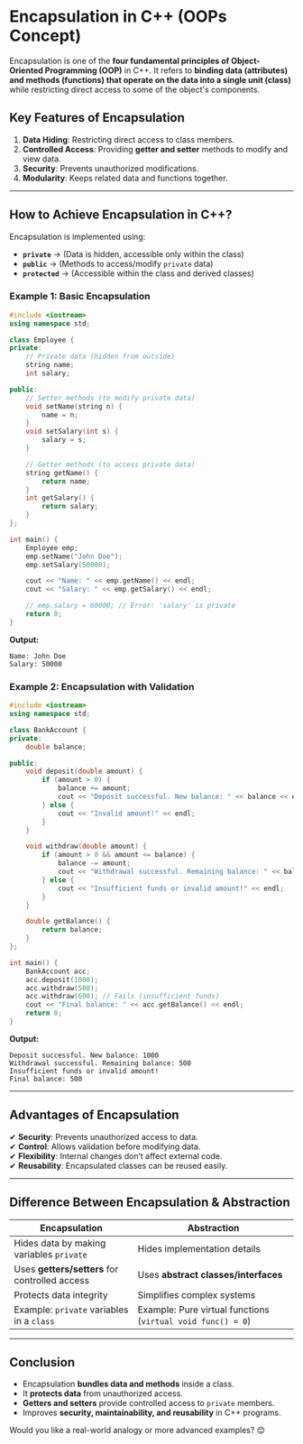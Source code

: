 # **Encapsulation in C++ (OOPs Concept)**

Encapsulation is one of the **four fundamental principles of Object-Oriented Programming (OOP)** in C++. It refers to **binding data (attributes) and methods (functions) that operate on the data into a single unit (class)** while restricting direct access to some of the object's components.

## **Key Features of Encapsulation**
1. **Data Hiding**: Restricting direct access to class members.
2. **Controlled Access**: Providing **getter and setter** methods to modify and view data.
3. **Security**: Prevents unauthorized modifications.
4. **Modularity**: Keeps related data and functions together.

---

## **How to Achieve Encapsulation in C++?**
Encapsulation is implemented using:
- **`private`** → (Data is hidden, accessible only within the class)
- **`public`** → (Methods to access/modify `private` data)
- **`protected`** → (Accessible within the class and derived classes)

### **Example 1: Basic Encapsulation**
```cpp
#include <iostream>
using namespace std;

class Employee {
private:  
    // Private data (hidden from outside)
    string name;
    int salary;

public:
    // Setter methods (to modify private data)
    void setName(string n) {
        name = n;
    }
    void setSalary(int s) {
        salary = s;
    }

    // Getter methods (to access private data)
    string getName() {
        return name;
    }
    int getSalary() {
        return salary;
    }
};

int main() {
    Employee emp;
    emp.setName("John Doe");
    emp.setSalary(50000);

    cout << "Name: " << emp.getName() << endl;
    cout << "Salary: " << emp.getSalary() << endl;

    // emp.salary = 60000; // Error: 'salary' is private
    return 0;
}
```
**Output:**
```
Name: John Doe
Salary: 50000
```

### **Example 2: Encapsulation with Validation**
```cpp
#include <iostream>
using namespace std;

class BankAccount {
private:
    double balance;

public:
    void deposit(double amount) {
        if (amount > 0) {
            balance += amount;
            cout << "Deposit successful. New balance: " << balance << endl;
        } else {
            cout << "Invalid amount!" << endl;
        }
    }

    void withdraw(double amount) {
        if (amount > 0 && amount <= balance) {
            balance -= amount;
            cout << "Withdrawal successful. Remaining balance: " << balance << endl;
        } else {
            cout << "Insufficient funds or invalid amount!" << endl;
        }
    }

    double getBalance() {
        return balance;
    }
};

int main() {
    BankAccount acc;
    acc.deposit(1000);
    acc.withdraw(500);
    acc.withdraw(600); // Fails (insufficient funds)
    cout << "Final balance: " << acc.getBalance() << endl;
    return 0;
}
```
**Output:**
```
Deposit successful. New balance: 1000
Withdrawal successful. Remaining balance: 500
Insufficient funds or invalid amount!
Final balance: 500
```

---

## **Advantages of Encapsulation**
✔ **Security**: Prevents unauthorized access to data.  
✔ **Control**: Allows validation before modifying data.  
✔ **Flexibility**: Internal changes don’t affect external code.  
✔ **Reusability**: Encapsulated classes can be reused easily.  

---

## **Difference Between Encapsulation & Abstraction**
| **Encapsulation** | **Abstraction** |
|-------------------|----------------|
| Hides data by making variables `private` | Hides implementation details |
| Uses **getters/setters** for controlled access | Uses **abstract classes/interfaces** |
| Protects data integrity | Simplifies complex systems |
| Example: `private` variables in a `class` | Example: Pure virtual functions (`virtual void func() = 0`) |

---

## **Conclusion**
- Encapsulation **bundles data and methods** inside a class.
- It **protects data** from unauthorized access.
- **Getters and setters** provide controlled access to `private` members.
- Improves **security, maintainability, and reusability** in C++ programs.

Would you like a real-world analogy or more advanced examples? 😊